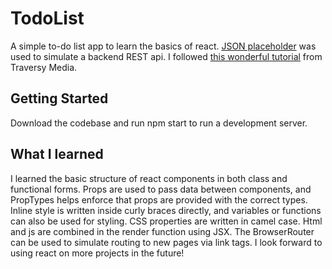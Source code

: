 # TodoList
A simple to-do list app to learn the basics of react. [JSON placeholder](https://jsonplaceholder.typicode.com/) was used to simulate a backend REST api. I followed [this wonderful tutorial](https://www.youtube.com/watch?v=sBws8MSXN7A&t=774s) from Traversy Media.

## Getting Started
Download the codebase and run npm start to run a development server.

## What I learned
I learned the basic structure of react components in both class and functional forms. Props are used to pass data between components, and PropTypes helps enforce that props are provided with the correct types. Inline style is written inside curly braces directly, and variables or functions can also be used for styling. CSS properties are written in camel case. Html and js are combined in the render function using JSX. The BrowserRouter can be used to simulate routing to new pages via link tags. I look forward to using react on more projects in the future!
